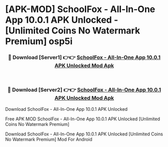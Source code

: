 # [APK-MOD] SchoolFox - All-In-One App 10.0.1 APK Unlocked - [Unlimited Coins No Watermark Premium] osp5i



<div align="center">
<h3>🔴 Download [Server1] 👉👉 <a href="https://momento.my/?title=SchoolFox_-_All-In-One_App_10.0.1_APK_Unlocked">SchoolFox - All-In-One App 10.0.1 APK Unlocked Mod Apk</a></h3><br>

<h3>🔴 Download [Server2] 👉👉 <a href="https://momento.my/?title=SchoolFox_-_All-In-One_App_10.0.1_APK_Unlocked">SchoolFox - All-In-One App 10.0.1 APK Unlocked Mod Apk</a></h3>
</div>



Download SchoolFox - All-In-One App 10.0.1 APK Unlocked 

Free APK MOD SchoolFox - All-In-One App 10.0.1 APK Unlocked [Unlimited Coins No Watermark Premium]

Download SchoolFox - All-In-One App 10.0.1 APK Unlocked [Unlimited Coins No Watermark Premium] Mod For Android
